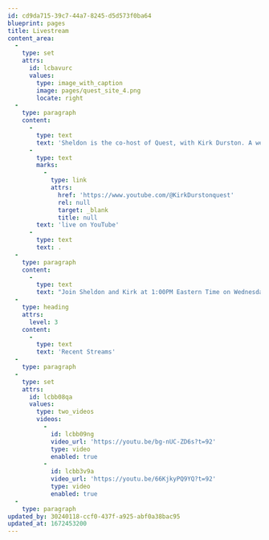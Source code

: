 ```yaml
---
id: cd9da715-39c7-44a7-8245-d5d573f0ba64
blueprint: pages
title: Livestream
content_area:
  -
    type: set
    attrs:
      id: lcbavurc
      values:
        type: image_with_caption
        image: pages/quest_site_4.png
        locate: right
  -
    type: paragraph
    content:
      -
        type: text
        text: 'Sheldon is the co-host of Quest, with Kirk Durston. A weekly show where topics of faith, science, and philosophy are discussed '
      -
        type: text
        marks:
          -
            type: link
            attrs:
              href: 'https://www.youtube.com/@KirkDurstonquest'
              rel: null
              target: _blank
              title: null
        text: 'live on YouTube'
      -
        type: text
        text: .
  -
    type: paragraph
    content:
      -
        type: text
        text: "Join Sheldon and Kirk at 1:00PM Eastern Time on Wednesdays. Don't forget to like, subscribe, and hit the bell to be notified of future livestreams as well as the well produced videos that Kirk occasionally drops."
  -
    type: heading
    attrs:
      level: 3
    content:
      -
        type: text
        text: 'Recent Streams'
  -
    type: paragraph
  -
    type: set
    attrs:
      id: lcbb08qa
      values:
        type: two_videos
        videos:
          -
            id: lcbb09ng
            video_url: 'https://youtu.be/bg-nUC-ZD6s?t=92'
            type: video
            enabled: true
          -
            id: lcbb3v9a
            video_url: 'https://youtu.be/66KjkyPQ9YQ?t=92'
            type: video
            enabled: true
  -
    type: paragraph
updated_by: 30240118-ccf0-437f-a925-abf0a38bac95
updated_at: 1672453200
---
```

